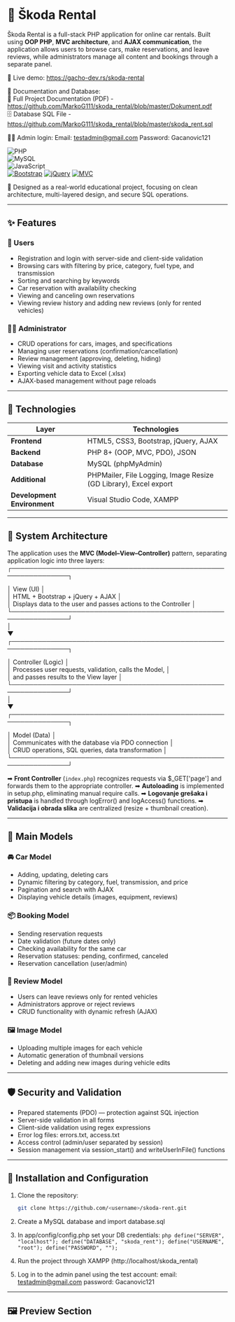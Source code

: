 # 🚗 Škoda Rental

Škoda Rental is a full-stack PHP application for online car rentals.
Built using **OOP PHP**, **MVC architecture**, and **AJAX communication**, the application allows users to browse cars, make reservations, and leave reviews, while administrators manage all content and bookings through a separate panel.

🔗 Live demo: https://gacho-dev.rs/skoda-rental

📄 Documentation and Database: <br/>
📘 Full Project Documentation (PDF) - https://github.com/MarkoG111/skoda_rental/blob/master/Dokument.pdf <br/>
🗄️ Database SQL File - https://github.com/MarkoG111/skoda_rental/blob/master/skoda_rent.sql

👨‍💻 Admin login:
Email: testadmin@gmail.com
Password: Gacanovic121

![PHP](https://img.shields.io/badge/PHP-777BB4?style=for-the-badge&logo=php&logoColor=white)	
![MySQL](https://img.shields.io/badge/MySQL-4479A1?style=for-the-badge&logo=mysql&logoColor=white)	
![JavaScript](https://img.shields.io/badge/JavaScript-F7DF1E?style=for-the-badge&logo=javascript&logoColor=black)	
[![Bootstrap](https://img.shields.io/badge/Bootstrap-5.3-purple.svg?style=for-the-badge&logo=bootstrap)](https://getbootstrap.com/)
[![jQuery](https://img.shields.io/badge/jQuery-AJAX-blue.svg?style=for-the-badge&logo=jquery)](https://jquery.com/)
[![MVC](https://img.shields.io/badge/Architecture-MVC-success.svg?style=for-the-badge&logo=codeigniter)]()

🎯 Designed as a real-world educational project, focusing on clean architecture, multi-layered design, and secure SQL operations.

---


## ✨ Features

### 👥 Users
- Registration and login with server-side and client-side validation 
- Browsing cars with filtering by price, category, fuel type, and transmission  
- Sorting and searching by keywords  
- Car reservation with availability checking  
- Viewing and canceling own reservations  
- Viewing review history and adding new reviews (only for rented vehicles)  

### 🧑‍💼 Administrator
- CRUD operations for cars, images, and specifications  
- Managing user reservations (confirmation/cancellation)  
- Review management (approving, deleting, hiding)  
- Viewing visit and activity statistics  
- Exporting vehicle data to Excel (.xlsx) 
- AJAX-based management without page reloads

---


## 🧱 Technologies

| Layer | Technologies |
|------|--------------|
| **Frontend** | HTML5, CSS3, Bootstrap, jQuery, AJAX |
| **Backend** | PHP 8+ (OOP, MVC, PDO), JSON |
| **Database** | MySQL (phpMyAdmin) |
| **Additional** | PHPMailer, File Logging, Image Resize (GD Library), Excel export |
| **Development Environment** | Visual Studio Code, XAMPP |

---
## 🧠 System Architecture

The application uses the **MVC (Model–View–Controller)** pattern, separating application logic into three layers:
┌───────────────────────────────────────────────────────────────┐

│ View (UI) │ <br/>
│ HTML + Bootstrap + jQuery + AJAX │ <br/>
│ Displays data to the user and passes actions to the Controller │
└───────────────────────────────────────────────────────────────┘
<br/>
│
<br/>
▼
<br/>
┌───────────────────────────────────────────────────────────────┐
 
│ Controller (Logic) │ <br/>
│ Processes user requests, validation, calls the Model, │ <br/>
│ and passes results to the View layer │
└───────────────────────────────────────────────────────────────┘
<br/>
│
<br/>
▼
<br/>
┌───────────────────────────────────────────────────────────────┐

│ Model (Data) │ <br/>
│ Communicates with the database via PDO connection │ <br/>
│ CRUD operations, SQL queries, data transformation │
└───────────────────────────────────────────────────────────────┘

➡ **Front Controller** (`index.php`) recognizes requests via $_GET['page'] and forwards them to the appropriate controller.
➡ **Autoloading** is implemented in setup.php, eliminating manual require calls.
➡ **Logovanje grešaka i pristupa** is handled through logError() and logAccess() functions. 
➡ **Validacija i obrada slika** are centralized (resize + thumbnail creation).

---


## 🧩 Main Models

### 🚘 Car Model
- Adding, updating, deleting cars
- Dynamic filtering by category, fuel, transmission, and price
- Pagination and search with AJAX
- Displaying vehicle details (images, equipment, reviews)

### 📦 Booking Model
- Sending reservation requests
- Date validation (future dates only)
- Checking availability for the same car
- Reservation statuses: pending, confirmed, canceled
- Reservation cancellation (user/admin)

### 💬 Review Model
- Users can leave reviews only for rented vehicles
- Administrators approve or reject reviews
- CRUD functionality with dynamic refresh (AJAX)

### 🖼️ Image Model
- Uploading multiple images for each vehicle
- Automatic generation of thumbnail versions
- Deleting and adding new images during vehicle edits

--- 

## 🛡️ Security and Validation
- Prepared statements (PDO) — protection against SQL injection
- Server-side validation in all forms
- Client-side validation using regex expressions
- Error log files: errors.txt, access.txt
- Access control (admin/user separated by session)
- Session management via session_start() and writeUserInFile() functions

---

## 🧰 Installation and Configuration
1. Clone the repository:  
   ```bash
   git clone https://github.com/<username>/skoda-rent.git
2. Create a MySQL database and import database.sql
3. In app/config/config.php set your DB credentials:
``php
define("SERVER", "localhost");
define("DATABASE", "skoda_rent");
define("USERNAME", "root");
define("PASSWORD", "");
``

4. Run the project through XAMPP (http://localhost/skoda_rental)
5. Log in to the admin panel using the test account:
email: testadmin@gmail.com
password: Gacanovic121
---

## 🖼️ Preview Section

